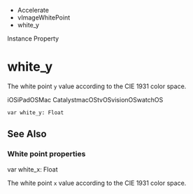 

- Accelerate
- vImageWhitePoint
-  white_y 

Instance Property

# white_y

The white point `y` value according to the CIE 1931 color space.

iOSiPadOSMac CatalystmacOStvOSvisionOSwatchOS

``` source
var white_y: Float
```

## See Also

### White point properties

var white_x: Float

The white point `x` value according to the CIE 1931 color space.

